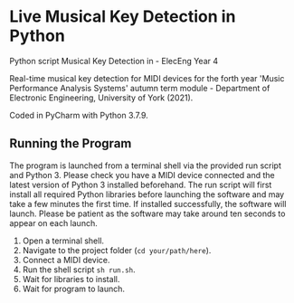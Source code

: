 # Live Musical Key Detection in Python

Python script Musical Key Detection in  - ElecEng Year 4

Real-time musical key detection for MIDI devices for the forth year 'Music Performance Analysis Systems' autumn term module - Department of Electronic Engineering, University of York (2021).

Coded in PyCharm with Python 3.7.9.

## Running the Program

The program is launched from a terminal shell via the provided run script and Python 3. Please check you have a MIDI device connected and the latest version of Python 3 installed beforehand. The run script will first install all required Python libraries before launching the software and may take a few minutes the first time. If installed successfully, the software will launch. Please be patient as the software may take around ten seconds to appear on each launch.

1. Open a terminal shell.
2. Navigate to the project folder (`cd your/path/here`).
3. Connect a MIDI device.
4. Run the shell script `sh run.sh`.
5. Wait for libraries to install.
6. Wait for program to launch.
